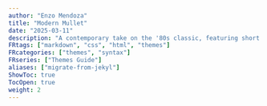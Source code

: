 ```yaml
---
author: "Enzo Mendoza"
title: "Modern Mullet"
date: "2025-03-11"
description: "A contemporary take on the '80s classic, featuring short sides, layered top, and a slightly longer back for added flair"
FRtags: ["markdown", "css", "html", "themes"]
FRcategories: ["themes", "syntax"]
FRseries: ["Themes Guide"]
aliases: ["migrate-from-jekyl"]
ShowToc: true
TocOpen: true
weight: 2
---
```




